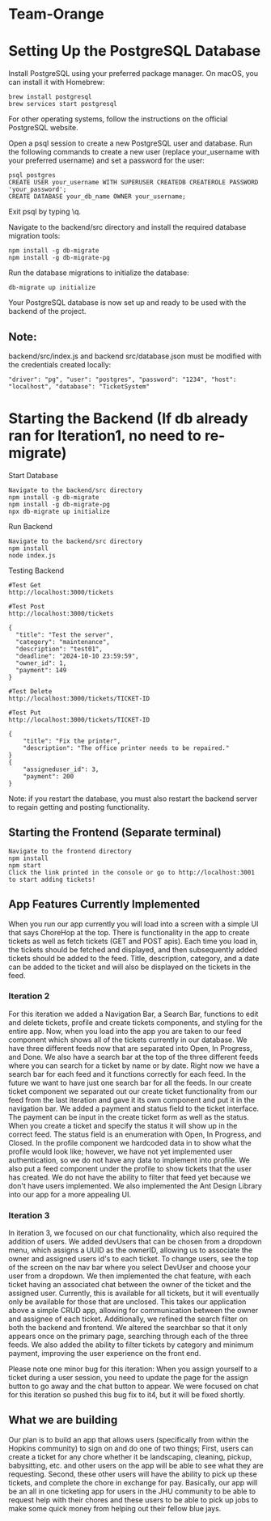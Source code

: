 # Team-Orange

# Setting Up the PostgreSQL Database

Install PostgreSQL using your preferred package manager. On macOS, you can install it with Homebrew:

```
brew install postgresql
brew services start postgresql
```

For other operating systems, follow the instructions on the official PostgreSQL website.

Open a psql session to create a new PostgreSQL user and database.
Run the following commands to create a new user (replace your_username with your preferred username) and set a password for the user:

```
psql postgres
CREATE USER your_username WITH SUPERUSER CREATEDB CREATEROLE PASSWORD 'your_password';
CREATE DATABASE your_db_name OWNER your_username;
```

Exit psql by typing \q.

Navigate to the backend/src directory and install the required database migration tools:

```
npm install -g db-migrate
npm install -g db-migrate-pg
```

Run the database migrations to initialize the database:

```
db-migrate up initialize
```

Your PostgreSQL database is now set up and ready to be used with the backend of the project.

## Note: 
backend/src/index.js and backend src/database.json must be modified with the credentials created locally: 

`"driver": "pg",
"user": "postgres",
"password": "1234",
"host": "localhost",
"database": "TicketSystem" `

# Starting the Backend (If db already ran for Iteration1, no need to re-migrate)

Start Database

```
Navigate to the backend/src directory
npm install -g db-migrate
npm install -g db-migrate-pg
npx db-migrate up initialize
```

Run Backend

```
Navigate to the backend/src directory
npm install
node index.js
```

Testing Backend

```
#Test Get
http://localhost:3000/tickets

#Test Post
http://localhost:3000/tickets

{
  "title": "Test the server",
  "category": "maintenance",
  "description": "test01",
  "deadline": "2024-10-10 23:59:59",
  "owner_id": 1,
  "payment": 149
}

#Test Delete
http://localhost:3000/tickets/TICKET-ID

#Test Put
http://localhost:3000/tickets/TICKET-ID

{
    "title": "Fix the printer",
    "description": "The office printer needs to be repaired."
}
{
    "assigneduser_id": 3,
    "payment": 200
}

```

Note: if you restart the database, you must also restart the backend server to regain getting and posting functionality.

## Starting the Frontend (Separate terminal)

```
Navigate to the frontend directory
npm install
npm start
Click the link printed in the console or go to http://localhost:3001 to start adding tickets!
```

## App Features Currently Implemented

When you run our app currently you will load into a screen with a simple UI that says ChoreHop at the top. There is functionality in the app to create tickets as well as fetch tickets (GET and POST apis). Each time you load in, the tickets should be fetched and displayed, and then subsequently added tickets should be added to the feed. Title, description, category, and a date can be added to the ticket and will also be displayed on the tickets in the feed.

### Iteration 2

For this iteration we added a Navigation Bar, a Search Bar, functions to edit and delete tickets, profile and create tickets components, and styling for the entire app. Now, when you load into the app you are taken to our feed component which shows all of the tickets currently in our database. We have three different feeds now that are separated into Open, In Progress, and Done. We also have a search bar at the top of the three different feeds where you can search for a ticket by name or by date. Right now we have a search bar for each feed and it functions correctly for each feed. In the future we want to have just one search bar for all the feeds. In our create ticket component we separated out our create ticket functionality from our feed from the last iteration and gave it its own component and put it in the navigation bar. We added a payment and status field to the ticket interface. The payment can be input in the create ticket form as well as the status. When you create a ticket and specify the status it will show up in the correct feed. The status field is an enumeration with Open, In Progress, and Closed. In the profile component we hardcoded data in to show what the profile would look like; however, we have not yet implemented user authentication, so we do not have any data to implement into profile. We also put a feed component under the profile to show tickets that the user has created. We do not have the ability to filter that feed yet because we don't have users implemented. We also implemented the Ant Design Library into our app for a more appealing UI.

### Iteration 3 

In iteration 3, we focused on our chat functionality, which also required the addition of users. We added devUsers that can be chosen from a dropdown menu, which assigns a UUID as the ownerID, allowing us to associate the owner and assigned users id's to each ticket. To change users, see the top of the screen on the nav bar where you select DevUser and choose your user from a dropdown. We then implemented the chat feature, with each ticket having an associated chat between the owner of the ticket and the assigned user. Currently, this is available for all tickets, but it will eventually only be available for those that are unclosed. This takes our application above a simple CRUD app, allowing for communication between the owner and assignee of each ticket. Additionally, we refined the search filter on both the backend and frontend. We altered the searchbar so that it only appears once on the primary page, searching through each of the three feeds. We also added the ability to filter tickets by category and minimum payment, improving the user experience on the front end.  

Please note one minor bug for this iteration: When you assign yourself to a ticket during a user session, you need to update the page for the assign button to go away and the chat button to appear. We were focused on chat for this iteration so pushed this bug fix to it4, but it will be fixed shortly.

## What we are building

Our plan is to build an app that allows users (specifically from within the Hopkins community) to sign on and do one of two things; First, users can create a ticket for any chore whether it be landscaping, cleaning, pickup, babysitting, etc. and other users on the app will be able to see what they are requesting. Second, these other users will have the ability to pick up these tickets, and complete the chore in exchange for pay. Basically, our app will be an all in one ticketing app for users in the JHU community to be able to request help with their chores and these users to be able to pick up jobs to make some quick money from helping out their fellow blue jays.
